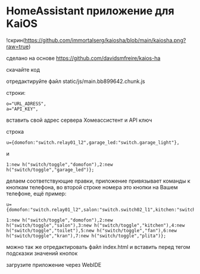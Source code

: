 # HomeAssistant приложение для KaiOS

!скрин(https://github.com/immortalserg/kaiosha/blob/main/kaiosha.png?raw=true)

сделано на основе https://github.com/davidsmfreire/kaios-ha

скачайте код

отредактируйте файл static/js/main.bb899642.chunk.js

строки: 
```
o="URL_ADRESS",
a="API_KEY",
```

вставить свой адрес сервера Хомеассистент и API ключ

строка
```
u={domofon:"switch.relay01_l2",garage_led:"switch.garage_light"},
```
и
```
1:new h("switch/toggle","domofon"),2:new h("switch/toggle","garage_led")};
```
делаем соответствующие правки, приложение привязывает команды к кнопкам телефона, во второй строке номера это кнопки на Вашем телефоне, ещё пример:

```
u={domofon:"switch.relay01_l2",salon:"switch.switch02_l1",kitchen:"switch.switch02_l2",toilet:"switch.switch01_2",fan:"switch.switch01",kran:"switch.prise01_relay",plita:"switch.prise05_relay"},
```
```
1:new h("switch/toggle","domofon"),2:new h("switch/toggle","salon"),3:new h("switch/toggle","kitchen"),4:new h("switch/toggle","toilet"),5:new h("switch/toggle","fan"),6:new h("switch/toggle","kran"),7:new h("switch/toggle","plita")};
```

можно так же отредактировать файл index.html и вставить перед тегом </body> подсказки значений кнопок

загрузите приложение через WebIDE
